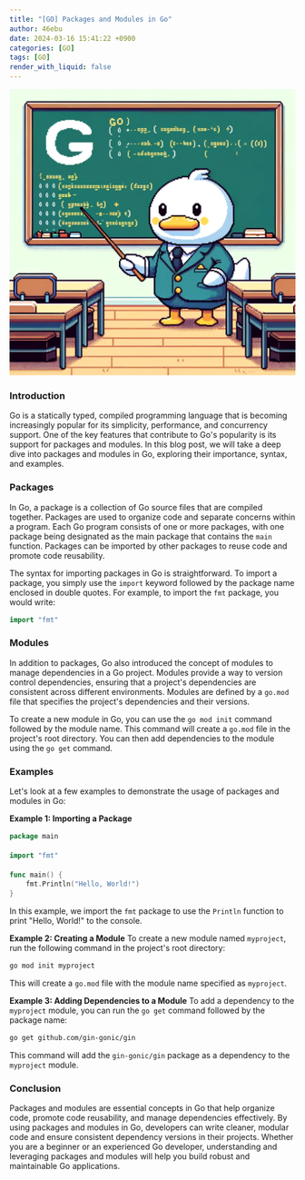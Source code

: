 ```yaml
---
title: "[GO] Packages and Modules in Go"
author: 46ebu
date: 2024-03-16 15:41:22 +0900
categories: [GO]
tags: [GO]
render_with_liquid: false
---
```


![Intro](/assets/img/post/go.png)
### Introduction
Go is a statically typed, compiled programming language that is becoming increasingly popular for its simplicity, performance, and concurrency support. One of the key features that contribute to Go's popularity is its support for packages and modules. In this blog post, we will take a deep dive into packages and modules in Go, exploring their importance, syntax, and examples.

### Packages
In Go, a package is a collection of Go source files that are compiled together. Packages are used to organize code and separate concerns within a program. Each Go program consists of one or more packages, with one package being designated as the main package that contains the `main` function. Packages can be imported by other packages to reuse code and promote code reusability.

The syntax for importing packages in Go is straightforward. To import a package, you simply use the `import` keyword followed by the package name enclosed in double quotes. For example, to import the `fmt` package, you would write:

```go
import "fmt"
```

### Modules
In addition to packages, Go also introduced the concept of modules to manage dependencies in a Go project. Modules provide a way to version control dependencies, ensuring that a project's dependencies are consistent across different environments. Modules are defined by a `go.mod` file that specifies the project's dependencies and their versions.

To create a new module in Go, you can use the `go mod init` command followed by the module name. This command will create a `go.mod` file in the project's root directory. You can then add dependencies to the module using the `go get` command.

### Examples
Let's look at a few examples to demonstrate the usage of packages and modules in Go:

**Example 1: Importing a Package**
```go
package main

import "fmt"

func main() {
    fmt.Println("Hello, World!")
}
```

In this example, we import the `fmt` package to use the `Println` function to print "Hello, World!" to the console.

**Example 2: Creating a Module**
To create a new module named `myproject`, run the following command in the project's root directory:
```bash
go mod init myproject
```

This will create a `go.mod` file with the module name specified as `myproject`.

**Example 3: Adding Dependencies to a Module**
To add a dependency to the `myproject` module, you can run the `go get` command followed by the package name:
```bash
go get github.com/gin-gonic/gin
```

This command will add the `gin-gonic/gin` package as a dependency to the `myproject` module.

### Conclusion
Packages and modules are essential concepts in Go that help organize code, promote code reusability, and manage dependencies effectively. By using packages and modules in Go, developers can write cleaner, modular code and ensure consistent dependency versions in their projects. Whether you are a beginner or an experienced Go developer, understanding and leveraging packages and modules will help you build robust and maintainable Go applications.